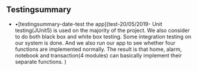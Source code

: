 
## Testingsummary
+ •[testingsummary-date-test the app](test-20/05/2019-
Unit testing(JUnit5) is used on the majority of the project.
 We also consider to do both black box and white box testing.
 Some integration testing on our system is done.
 And we also run our app to see whether four functions are implemented normally.
 The result is that home, alarm, notebook and transaction(4 modules) can basically implement their separate functions. )

